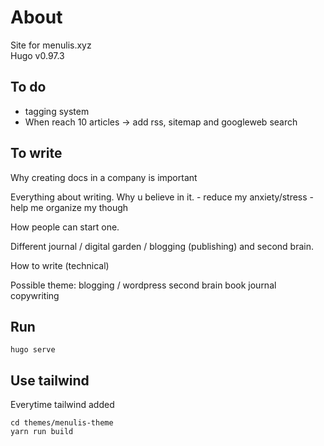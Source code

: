 # About
Site for menulis.xyz  
Hugo v0.97.3

## To do
- tagging system
- When reach 10 articles -> add rss, sitemap and googleweb search

## To write

Why creating docs in a company is important

Everything about writing. 
	Why u believe in it.
		- reduce my anxiety/stress
		- help me organize my though

How people can start one.

Different journal / digital garden / blogging (publishing) and second brain.

How to write (technical)

Possible theme:
    blogging / wordpress
    second brain
    book
    journal
    copywriting

## Run
```
hugo serve
```

## Use tailwind
Everytime tailwind added
```
cd themes/menulis-theme
yarn run build
```
